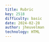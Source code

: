 ```yaml
---
title: Rubric
key: 2518
difficulty: basic
date: 2024-02-28
author: jheuvelman
technology: HTML
---
```



